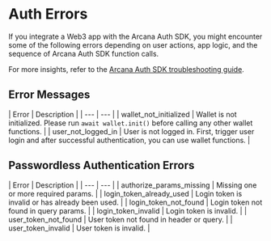 # Auth Errors

If you integrate a Web3 app with the Arcana Auth SDK, you might encounter some of the following errors depending on user actions, app logic, and the sequence of Arcana Auth SDK function calls.

For more insights, refer to the [Arcana Auth SDK troubleshooting guide](../../troubleshooting/).

## Error Messages

| Error | Description | | --- | --- | | wallet_not_initialized | Wallet is not initialized. Please run `await wallet.init()` before calling any other wallet functions. | | user_not_logged_in | User is not logged in. First, trigger user login and after successful authentication, you can use wallet functions. |

## Passwordless Authentication Errors

| Error | Description | | --- | --- | | authorize_params_missing | Missing one or more required params. | | login_token_already_used | Login token is invalid or has already been used. | | login_token_not_found | Login token not found in query params. | | login_token_invalid | Login token is invalid. | | user_token_not_found | User token not found in header or query. | | user_token_invalid | User token is invalid. |
